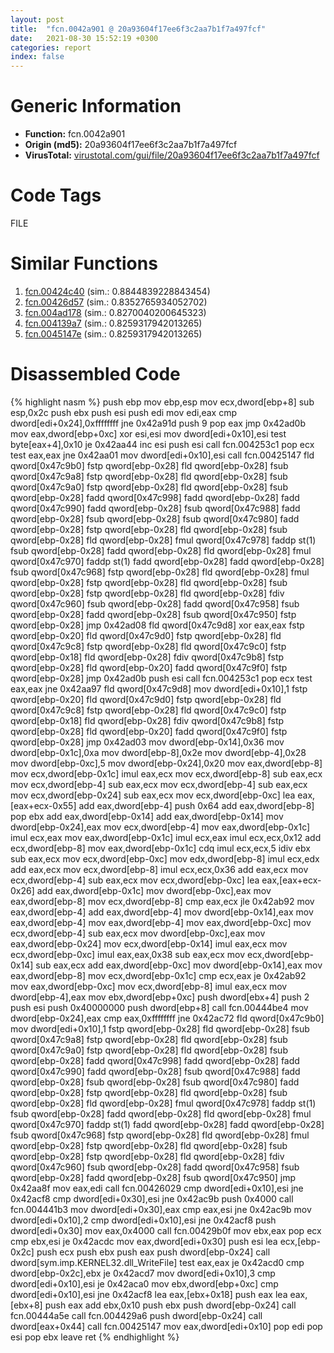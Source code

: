 ```yaml
---
layout: post
title:  "fcn.0042a901 @ 20a93604f17ee6f3c2aa7b1f7a497fcf"
date:   2021-08-30 15:52:19 +0300
categories: report
index: false
---
```


# Generic Information
- **Function:** fcn.0042a901
- **Origin (md5):** 20a93604f17ee6f3c2aa7b1f7a497fcf
- **VirusTotal:** [virustotal.com/gui/file/20a93604f17ee6f3c2aa7b1f7a497fcf][virustotal_ref]

# Code Tags
<span class="tag" id="FILE">FILE</span>


# Similar Functions

1. [fcn.00424c40][similar_1_ref] (sim.: 0.8844839228843454)
2. [fcn.00426d57][similar_2_ref] (sim.: 0.8352765934052702)
3. [fcn.004ad178][similar_3_ref] (sim.: 0.8270040200645323)
4. [fcn.004139a7][similar_4_ref] (sim.: 0.8259317942013265)
5. [fcn.0045147e][similar_5_ref] (sim.: 0.8259317942013265)


# Disassembled Code

{% highlight nasm %}
push ebp
mov ebp,esp
mov ecx,dword[ebp+8]
sub esp,0x2c
push ebx
push esi
push edi
mov edi,eax
cmp dword[edi+0x24],0xffffffff
jne 0x42a91d
push 9
pop eax
jmp 0x42ad0b
mov eax,dword[ebp+0xc]
xor esi,esi
mov dword[edi+0x10],esi
test byte[eax+4],0x10
je 0x42aa44
inc esi
push esi
call fcn.004253c1
pop ecx
test eax,eax
jne 0x42aa01
mov dword[edi+0x10],esi
call fcn.00425147
fld qword[0x47c9b0]
fstp qword[ebp-0x28]
fld qword[ebp-0x28]
fsub qword[0x47c9a8]
fstp qword[ebp-0x28]
fld qword[ebp-0x28]
fsub qword[0x47c9a0]
fstp qword[ebp-0x28]
fld qword[ebp-0x28]
fsub qword[ebp-0x28]
fadd qword[0x47c998]
fadd qword[ebp-0x28]
fadd qword[0x47c990]
fadd qword[ebp-0x28]
fsub qword[0x47c988]
fadd qword[ebp-0x28]
fsub qword[ebp-0x28]
fsub qword[0x47c980]
fadd qword[ebp-0x28]
fstp qword[ebp-0x28]
fld qword[ebp-0x28]
fsub qword[ebp-0x28]
fld qword[ebp-0x28]
fmul qword[0x47c978]
faddp st(1)
fsub qword[ebp-0x28]
fadd qword[ebp-0x28]
fld qword[ebp-0x28]
fmul qword[0x47c970]
faddp st(1)
fadd qword[ebp-0x28]
fadd qword[ebp-0x28]
fsub qword[0x47c968]
fstp qword[ebp-0x28]
fld qword[ebp-0x28]
fmul qword[ebp-0x28]
fstp qword[ebp-0x28]
fld qword[ebp-0x28]
fsub qword[ebp-0x28]
fstp qword[ebp-0x28]
fld qword[ebp-0x28]
fdiv qword[0x47c960]
fsub qword[ebp-0x28]
fadd qword[0x47c958]
fsub qword[ebp-0x28]
fadd qword[ebp-0x28]
fsub qword[0x47c950]
fstp qword[ebp-0x28]
jmp 0x42ad08
fld qword[0x47c9d8]
xor eax,eax
fstp qword[ebp-0x20]
fld qword[0x47c9d0]
fstp qword[ebp-0x28]
fld qword[0x47c9c8]
fstp qword[ebp-0x28]
fld qword[0x47c9c0]
fstp qword[ebp-0x18]
fld qword[ebp-0x28]
fdiv qword[0x47c9b8]
fstp qword[ebp-0x28]
fld qword[ebp-0x20]
fadd qword[0x47c9f0]
fstp qword[ebp-0x28]
jmp 0x42ad0b
push esi
call fcn.004253c1
pop ecx
test eax,eax
jne 0x42aa97
fld qword[0x47c9d8]
mov dword[edi+0x10],1
fstp qword[ebp-0x20]
fld qword[0x47c9d0]
fstp qword[ebp-0x28]
fld qword[0x47c9c8]
fstp qword[ebp-0x28]
fld qword[0x47c9c0]
fstp qword[ebp-0x18]
fld qword[ebp-0x28]
fdiv qword[0x47c9b8]
fstp qword[ebp-0x28]
fld qword[ebp-0x20]
fadd qword[0x47c9f0]
fstp qword[ebp-0x28]
jmp 0x42ad03
mov dword[ebp-0x14],0x36
mov dword[ebp-0x1c],0xa
mov dword[ebp-8],0x2e
mov dword[ebp-4],0x28
mov dword[ebp-0xc],5
mov dword[ebp-0x24],0x20
mov eax,dword[ebp-8]
mov ecx,dword[ebp-0x1c]
imul eax,ecx
mov ecx,dword[ebp-8]
sub eax,ecx
mov ecx,dword[ebp-4]
sub eax,ecx
mov ecx,dword[ebp-4]
sub eax,ecx
mov ecx,dword[ebp-0x24]
sub eax,ecx
mov ecx,dword[ebp-0xc]
lea eax,[eax+ecx-0x55]
add eax,dword[ebp-4]
push 0x64
add eax,dword[ebp-8]
pop ebx
add eax,dword[ebp-0x14]
add eax,dword[ebp-0x14]
mov dword[ebp-0x24],eax
mov ecx,dword[ebp-4]
mov eax,dword[ebp-0x1c]
imul ecx,eax
mov eax,dword[ebp-0x1c]
imul ecx,eax
imul ecx,ecx,0x12
add ecx,dword[ebp-8]
mov eax,dword[ebp-0x1c]
cdq
imul ecx,ecx,5
idiv ebx
sub eax,ecx
mov ecx,dword[ebp-0xc]
mov edx,dword[ebp-8]
imul ecx,edx
add eax,ecx
mov ecx,dword[ebp-8]
imul ecx,ecx,0x36
add eax,ecx
mov ecx,dword[ebp-4]
sub eax,ecx
mov ecx,dword[ebp-0xc]
lea eax,[eax+ecx-0x26]
add eax,dword[ebp-0x1c]
mov dword[ebp-0xc],eax
mov eax,dword[ebp-8]
mov ecx,dword[ebp-8]
cmp eax,ecx
jle 0x42ab92
mov eax,dword[ebp-4]
add eax,dword[ebp-4]
mov dword[ebp-0x14],eax
mov eax,dword[ebp-4]
mov eax,dword[ebp-4]
mov eax,dword[ebp-0xc]
mov ecx,dword[ebp-4]
sub eax,ecx
mov dword[ebp-0xc],eax
mov eax,dword[ebp-0x24]
mov ecx,dword[ebp-0x14]
imul eax,ecx
mov ecx,dword[ebp-0xc]
imul eax,eax,0x38
sub eax,ecx
mov ecx,dword[ebp-0x14]
sub eax,ecx
add eax,dword[ebp-0xc]
mov dword[ebp-0x14],eax
mov eax,dword[ebp-8]
mov ecx,dword[ebp-0x1c]
cmp ecx,eax
je 0x42ab92
mov eax,dword[ebp-0xc]
mov ecx,dword[ebp-8]
imul eax,ecx
mov dword[ebp-4],eax
mov ebx,dword[ebp+0xc]
push dword[ebx+4]
push 2
push esi
push 0x40000000
push dword[ebp+8]
call fcn.00444be4
mov dword[ebp-0x24],eax
cmp eax,0xffffffff
jne 0x42ac72
fld qword[0x47c9b0]
mov dword[edi+0x10],1
fstp qword[ebp-0x28]
fld qword[ebp-0x28]
fsub qword[0x47c9a8]
fstp qword[ebp-0x28]
fld qword[ebp-0x28]
fsub qword[0x47c9a0]
fstp qword[ebp-0x28]
fld qword[ebp-0x28]
fsub qword[ebp-0x28]
fadd qword[0x47c998]
fadd qword[ebp-0x28]
fadd qword[0x47c990]
fadd qword[ebp-0x28]
fsub qword[0x47c988]
fadd qword[ebp-0x28]
fsub qword[ebp-0x28]
fsub qword[0x47c980]
fadd qword[ebp-0x28]
fstp qword[ebp-0x28]
fld qword[ebp-0x28]
fsub qword[ebp-0x28]
fld qword[ebp-0x28]
fmul qword[0x47c978]
faddp st(1)
fsub qword[ebp-0x28]
fadd qword[ebp-0x28]
fld qword[ebp-0x28]
fmul qword[0x47c970]
faddp st(1)
fadd qword[ebp-0x28]
fadd qword[ebp-0x28]
fsub qword[0x47c968]
fstp qword[ebp-0x28]
fld qword[ebp-0x28]
fmul qword[ebp-0x28]
fstp qword[ebp-0x28]
fld qword[ebp-0x28]
fsub qword[ebp-0x28]
fstp qword[ebp-0x28]
fld qword[ebp-0x28]
fdiv qword[0x47c960]
fsub qword[ebp-0x28]
fadd qword[0x47c958]
fsub qword[ebp-0x28]
fadd qword[ebp-0x28]
fsub qword[0x47c950]
jmp 0x42aa8f
mov eax,edi
call fcn.00426029
cmp dword[edi+0x10],esi
jne 0x42acf8
cmp dword[edi+0x30],esi
jne 0x42ac9b
push 0x4000
call fcn.004441b3
mov dword[edi+0x30],eax
cmp eax,esi
jne 0x42ac9b
mov dword[edi+0x10],2
cmp dword[edi+0x10],esi
jne 0x42acf8
push dword[edi+0x30]
mov eax,0x4000
call fcn.00429b0f
mov ebx,eax
pop ecx
cmp ebx,esi
je 0x42acdc
mov eax,dword[edi+0x30]
push esi
lea ecx,[ebp-0x2c]
push ecx
push ebx
push eax
push dword[ebp-0x24]
call dword[sym.imp.KERNEL32.dll_WriteFile]
test eax,eax
je 0x42acd0
cmp dword[ebp-0x2c],ebx
je 0x42acd7
mov dword[edi+0x10],3
cmp dword[edi+0x10],esi
je 0x42aca0
mov ebx,dword[ebp+0xc]
cmp dword[edi+0x10],esi
jne 0x42acf8
lea eax,[ebx+0x18]
push eax
lea eax,[ebx+8]
push eax
add ebx,0x10
push ebx
push dword[ebp-0x24]
call fcn.00444a5e
call fcn.004429a6
push dword[ebp-0x24]
call dword[eax+0x44]
call fcn.00425147
mov eax,dword[edi+0x10]
pop edi
pop esi
pop ebx
leave
ret
{% endhighlight %}


[similar_1_ref]: /report/fcn.00424c40@1123b7aa5760238fe93045e585b8234c
[similar_2_ref]: /report/fcn.00426d57@56a02334aea008c131d2741a089910fb
[similar_3_ref]: /report/fcn.004ad178@3e981d1767f44f5fe2446a49ffe52f4e
[similar_4_ref]: /report/fcn.004139a7@6c5b0418e4a4c57d99cda47d2717045d
[similar_5_ref]: /report/fcn.0045147e@44e1ffcf4e71f4505c09d520fd75f1e4
[virustotal_ref]: https://www.virustotal.com/gui/file/20a93604f17ee6f3c2aa7b1f7a497fcf